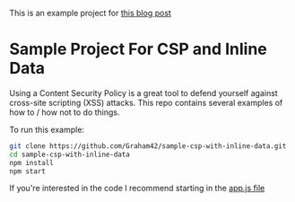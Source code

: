 This is an example project for
[this blog post](https://medium.com/@Graham42x/inline-data-with-a-content-security-policy-ab30dde2feb3)

# Sample Project For CSP and Inline Data

Using a Content Security Policy is a great tool to defend yourself against
cross-site scripting (XSS) attacks. This repo contains several examples of how
to / how not to do things.

To run this example:

```sh
git clone https://github.com/Graham42/sample-csp-with-inline-data.git
cd sample-csp-with-inline-data
npm install
npm start
```

If you're interested in the code I recommend starting in the
[app.js file](./src/app.js)

